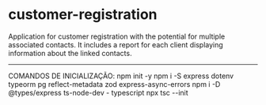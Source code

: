 # customer-registration
Application for customer registration with the potential for multiple associated contacts. It includes a report for each client displaying information about the linked contacts.


------------

COMANDOS DE INICIALIZAÇÃO:
npm init -y
npm i -S express dotenv typeorm pg reflect-metadata zod express-async-errors
npm i -D @types/express ts-node-dev - typescript
npx tsc --init
